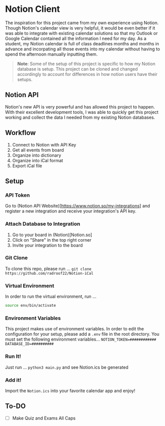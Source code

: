 # Notion Client
The inspiration for this project came from my own experience using Notion. Though Notion's calendar view is very helpful, it would be even better if it was able to integrate with existing calendar solutions so that my Outlook or Google Calendar contained all the information I need for my day. As a student, my Notion calendar is full of class deadlines months and months in advance and incorpating all those events into my calendar without having to spend the afternoon manually inputting them.

> **Note**: Some of the setup of this project is specific to how my Notion database is setup. This project can be cloned and changed accordingly to account for differences in how notion users have their setups.

## Notion API
Notion's new API is very powerful and has allowed this project to happen. With their excellent development tools, I was able to quickly get this project working and collect the data I needed from my existing Notion databases.

## Workflow
1. Connect to Notion with API Key
2. Get all events from board
3. Organize into dictionary
4. Organize into iCal format
5. Export iCal file

## Setup
### API Token
Go to (Notion API Website)[https://www.notion.so/my-integrations] and register a new integration and receive your integration's API key.

### Attach Database to Integration
1. Go to your board in (Notion)[Notion.so]
2. Click on "Share" in the top right corner
3. Invite your integration to the board

### Git Clone
To clone this repo, please run ...
`git clone https://github.com/radroof22/Notion-iCal`

### Virtual Environment
In order to run the virtual environment, run ...
```bash
source env/bin/activate
```

### Environment Variables
This project makes use of environment variables. In order to edit the configuration for your setup, please add a `.env` file in the root directory. You must set the following environment variables...
`
NOTION_TOKEN=############
DATABASE_ID=##########
`

### Run It!
Just run ...
`python3 main.py`
and see Notion.ics be generated

### Add it!
Import the `Notion.ics` into your favorite calendar app and enjoy!

## To-DO
* [ ] Make Quiz and Exams All Caps
